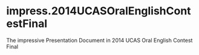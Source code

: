 impress.2014UCASOralEnglishContestFinal
=======================================

The impressive Presentation Document in 2014 UCAS Oral English Contest Final
